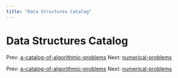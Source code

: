 ```yaml
---
title: "Data Structures Catalog"
---
```


# Data Structures Catalog

Prev: [a-catalog-of-algorithmic-problems](a-catalog-of-algorithmic-problems.md)
Next: [numerical-problems](numerical-problems.md)

Prev: [a-catalog-of-algorithmic-problems](a-catalog-of-algorithmic-problems.md)
Next: [numerical-problems](numerical-problems.md)
